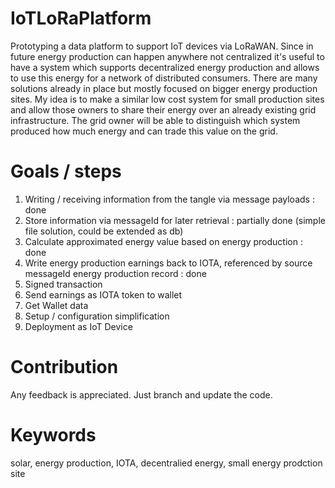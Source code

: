 # IoTLoRaPlatform

Prototyping a data platform to support IoT devices via LoRaWAN. Since in future energy production can happen anywhere not centralized it's useful to have a system which supports decentralized energy production and allows
to use this energy for a network of distributed consumers. There are many solutions already in place but mostly focused on bigger energy production sites. My idea is to make a similar low cost system for small production sites
and allow those owners to share their energy over an already existing grid infrastructure.
The grid owner will be able to distinguish which system produced how much energy and can trade this value on the grid.

# Goals / steps

1. Writing / receiving information from the tangle via message payloads : done
2. Store information via messageId for later retrieval : partially done (simple file solution, could be extended as db)
3. Calculate approximated energy value based on energy production : done
4. Write energy production earnings back to IOTA, referenced by source messageId energy production record : done
5. Signed transaction
6. Send earnings as IOTA token to wallet
7. Get Wallet data
8. Setup / configuration simplification
9. Deployment as IoT Device

# Contribution

Any feedback is appreciated. Just branch and update the code.

# Keywords

solar, energy production, IOTA, decentralied energy, small energy prodction site




